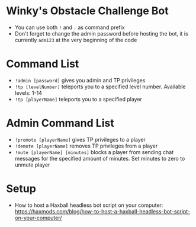 # Winky's Obstacle Challenge Bot
- You can use both `!` and `.` as command prefix
- Don't forget to change the admin password before hosting the bot, it is currently `adm123` at the very beginning of the code
# Command List
- `!admin [password]` gives you admin and TP privileges
- `!tp [levelNumber]` teleports you to a specified level number. Available levels: 1-14
- `!tp [playerName]` teleports you to a specified player
# Admin Command List
- `!promote [playerName]` gives TP privileges to a player
- `!demote [playerName]` removes TP privileges from a player
- `!mute [playerName] [minutes]` blocks a player from sending chat messages for the specified amount of minutes. Set minutes to zero to unmute player
# Setup
- How to host a Haxball headless bot script on your computer: https://haxmods.com/blog/how-to-host-a-haxball-headless-bot-script-on-your-computer/
